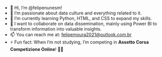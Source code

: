 - 👋 Hi, I’m @felipenunesm!  
- 👀 I’m passionate about data culture and everything related to it.  
- 🌱 I’m currently learning Python, HTML, and CSS to expand my skills.  
- 💞️ I want to collaborate on data dissemination, mainly using Power BI to transform information into valuable insights.  
- 📫 You can reach me at: felipemoura2021@outlook.com.br  
- ⚡ Fun fact: When I’m not studying, I’m competing in **Assetto Corsa Competizione Online**! 🚗💨  

<!---
felipenunesm/felipenunesm is a ✨ special ✨ repository because its `README.md` (this file) appears on your GitHub profile.
You can click the Preview link to take a look at your changes.
--->
